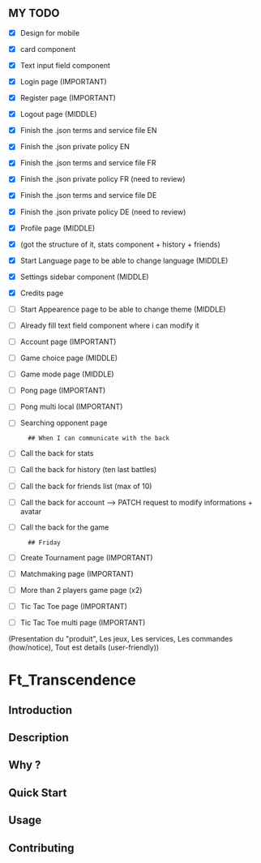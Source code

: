 ## MY TODO

- [x] Design for mobile
- [x] card component
- [x] Text input field component
- [x] Login page (IMPORTANT)
- [x] Register page (IMPORTANT)
- [x] Logout page (MIDDLE)

- [x] Finish the .json terms and service file EN
- [x] Finish the .json private policy EN
- [x] Finish the .json terms and service file FR
- [x] Finish the .json private policy FR (need to review)
- [x] Finish the .json terms and service file DE
- [x] Finish the .json private policy DE (need to review)


- [x] Profile page (MIDDLE)
- [x] (got the structure of it, stats component + history + friends)

- [x] Start Language page to be able to change language (MIDDLE)
- [x] Settings sidebar component (MIDDLE)

- [x] Credits page


- [ ] Start Appearence page to be able to change theme (MIDDLE)
- [ ] Already fill text field component where i can modify it
- [ ] Account page (IMPORTANT)

- [ ] Game choice page (MIDDLE)
- [ ] Game mode page (MIDDLE)
- [ ] Pong page (IMPORTANT)
- [ ] Pong multi local (IMPORTANT)
- [ ] Searching opponent page


        ## When I can communicate with the back
- [ ] Call the back for stats
- [ ] Call the back for history (ten last battles)
- [ ] Call the back for friends list (max of 10)
- [ ] Call the back for account --> PATCH request to modify informations + avatar
- [ ] Call the back for the game

        ## Friday
- [ ] Create Tournament page (IMPORTANT)
- [ ] Matchmaking page (IMPORTANT)
- [ ] More than 2 players game page (x2)

- [ ] Tic Tac Toe page (IMPORTANT)
- [ ] Tic Tac Toe multi page (IMPORTANT)


(Presentation du "produit", Les jeux, Les services, Les commandes (how/notice), Tout est details (user-friendly))
# Ft_Transcendence

## Introduction

## Description

## Why ?

## Quick Start

## Usage

## Contributing
